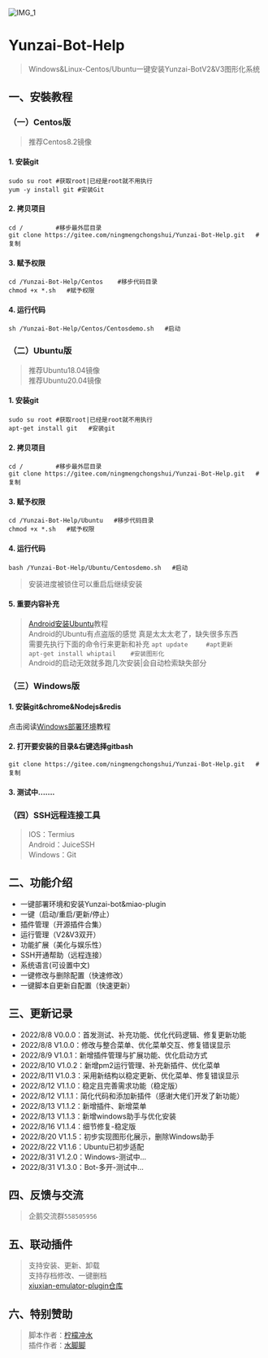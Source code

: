 ![IMG_1](https://user-images.githubusercontent.com/110824794/185775125-069c2327-d968-49de-9c3c-0dc0433cb06e.PNG)    
# Yunzai-Bot-Help   
>Windows&Linux-Centos/Ubuntu一键安装Yunzai-BotV2&V3图形化系统     

## 一、安裝教程        
### （一）Centos版       
>推荐Centos8.2镜像      
#### 1. 安装git      
`sudo su root #获取root|已经是root就不用执行`        
`yum -y install git #安装Git`     

#### 2. 拷贝项目    
`cd /         #移步最外层目录`   
`git clone https://gitee.com/ningmengchongshui/Yunzai-Bot-Help.git   #复制`   

#### 3. 赋予权限    
`cd /Yunzai-Bot-Help/Centos    #移步代码目录`   
`chmod +x *.sh   #赋予权限`  

#### 4. 运行代码   
`sh /Yunzai-Bot-Help/Centos/Centosdemo.sh   #启动`     


### （二）Ubuntu版    
>推荐Ubuntu18.04镜像       
>推荐Ubuntu20.04镜像        
#### 1. 安装git
`sudo su root #获取root|已经是root就不用执行`          
`apt-get install git   #安装git`        

#### 2. 拷贝项目    
`cd /         #移步最外层目录`      
`git clone https://gitee.com/ningmengchongshui/Yunzai-Bot-Help.git   #复制`      

#### 3. 赋予权限     
`cd /Yunzai-Bot-Help/Ubuntu   #移步代码目录`     
`chmod +x *.sh   #赋予权限`     

#### 4. 运行代码    
`bash /Yunzai-Bot-Help/Ubuntu/Centosdemo.sh   #启动`       
>安装进度被锁住可以重启后继续安装       
   
#### 5. 重要内容补充         
>[Android安装Ubuntu](https://gitee.com/Le-niao/termux-install-linux)教程         
>Android的Ubuntu有点盗版的感觉
>真是太太太老了，缺失很多东西         
>需要先执行下面的命令行来更新和补充
`apt update     #apt更新`         
`apt-get install whiptail    #安装图形化`           
>Android的启动无效就多跑几次安装|会自动检索缺失部分    

### （三）Windows版    
#### 1. 安装git&chrome&Nodejs&redis    
点击阅读[Windows部署环境](https://b23.tv/JYcRjS0)教程   
#### 2. 打开要安装的目录&右键选择gitbash        
`git clone https://gitee.com/ningmengchongshui/Yunzai-Bot-Help.git   #复制`             
#### 3. 测试中.......

### （四）SSH远程连接工具      
>IOS：Termius      
>Android：JuiceSSH     
>Windows：Git  
 
## 二、功能介绍    
* 一键部署环境和安装Yunzai-bot&miao-plugin     
* 一键（启动/重启/更新/停止）   
* 插件管理（开源插件合集）      
* 运行管理（V2&V3双开）    
* 功能扩展（美化与娱乐性）   
* SSH开通帮助（远程连接）    
* 系统语言(可设置中文)    
* 一键修改与删除配置（快速修改）    
* 一键脚本自更新自配置（快速更新）    

## 三、更新记录   
* 2022/8/8 V0.0.0：首发测试、补充功能、优化代码逻辑、修复更新功能    
* 2022/8/8 V1.0.0：修改与整合菜单、优化菜单交互、修复错误显示    
* 2022/8/9 V1.0.1：新增插件管理与扩展功能、优化启动方式    
* 2022/8/10 V1.0.2：新增pm2运行管理、补充新插件、优化菜单    
* 2022/8/11 V1.0.3：采用新结构以稳定更新、优化菜单、修复错误显示   
* 2022/8/12 V1.1.0：稳定且完善需求功能（稳定版）    
* 2022/8/12 V1.1.1：简化代码和添加新插件（感谢大佬们开发了新功能）   
* 2022/8/13 V1.1.2：新增插件、新增菜单   
* 2022/8/13 V1.1.3：新增windows助手与优化安装    
* 2022/8/16 V1.1.4：细节修复-稳定版   
* 2022/8/20 V1.1.5：初步实现图形化展示，删除Windows助手    
* 2022/8/22 V1.1.6：Ubuntu已初步适配     
* 2022/8/31 V1.2.0：Windows-测试中...     
* 2022/8/31 V1.3.0：Bot-多开-测试中...     

## 四、反馈与交流     
>企鹅交流群`558505956`      

## 五、联动插件   
>支持安装、更新、卸载      
>支持存档修改、一键删档        
>[xiuxian-emulator-plugin仓库](https://gitee.com/waterfeet/xiuxian-emulator-plugin)      

## 六、特别赞助     
>脚本作者：[柠檬冲水](https://afdian.net/@ningmengchongshui)       
>插件作者：[水脚脚](https://afdian.net/@waterfeet)  
